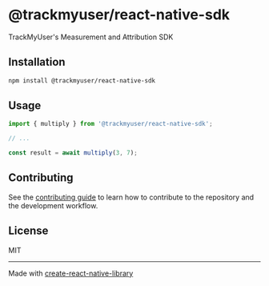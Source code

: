 # @trackmyuser/react-native-sdk

TrackMyUser's Measurement and Attribution SDK

## Installation

```sh
npm install @trackmyuser/react-native-sdk
```

## Usage


```js
import { multiply } from '@trackmyuser/react-native-sdk';

// ...

const result = await multiply(3, 7);
```


## Contributing

See the [contributing guide](CONTRIBUTING.md) to learn how to contribute to the repository and the development workflow.

## License

MIT

---

Made with [create-react-native-library](https://github.com/callstack/react-native-builder-bob)
